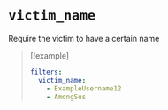 # `victim_name`

Require the victim to have a certain name

> [!example]
> ```yaml
> filters:
>   victim_name: 
>     - ExampleUsername12
>     - AmongSus
> ```
